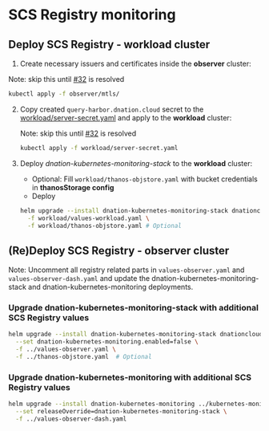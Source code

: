 # SCS Registry monitoring

## Deploy SCS Registry - workload cluster

1. Create necessary issuers and certificates inside the **observer** cluster:

  Note: skip this until [#32](https://github.com/SovereignCloudStack/k8s-observability/issues/32) is resolved
   ```bash
   kubectl apply -f observer/mtls/
   ```
2. Copy created `query-harbor.dnation.cloud` secret to the [workload/server-secret.yaml](./workload/server-secret.yaml)
   and apply to the **workload** cluster:

   Note: skip this until [#32](https://github.com/SovereignCloudStack/k8s-observability/issues/32) is resolved
   ```bash
   kubectl apply -f workload/server-secret.yaml
   ```
3. Deploy *dnation-kubernetes-monitoring-stack* to the **workload** cluster:
   - Optional: Fill `workload/thanos-objstore.yaml` with bucket credentials in **thanosStorage config**
   - Deploy
   ```bash
   helm upgrade --install dnation-kubernetes-monitoring-stack dnationcloud/dnation-kubernetes-monitoring-stack \
     -f workload/values-workload.yaml \
     -f workload/thanos-objstore.yaml # Optional
   ```

## (Re)Deploy SCS Registry - observer cluster

Note: Uncomment all registry related parts in `values-observer.yaml` and `values-observer-dash.yaml` and update the
dnation-kubernetes-monitoring-stack and dnation-kubernetes-monitoring deployments.

### Upgrade dnation-kubernetes-monitoring-stack with additional SCS Registry values

```bash
helm upgrade --install dnation-kubernetes-monitoring-stack dnationcloud/dnation-kubernetes-monitoring-stack \
  --set dnation-kubernetes-monitoring.enabled=false \
  -f ../values-observer.yaml \
  -f ../thanos-objstore.yaml  # Optional
```

### Upgrade dnation-kubernetes-monitoring with additional SCS Registry values

```bash
helm upgrade --install dnation-kubernetes-monitoring ../kubernetes-monitoring/chart --dependency-update \
  --set releaseOverride=dnation-kubernetes-monitoring-stack \
  -f ../values-observer-dash.yaml
```
